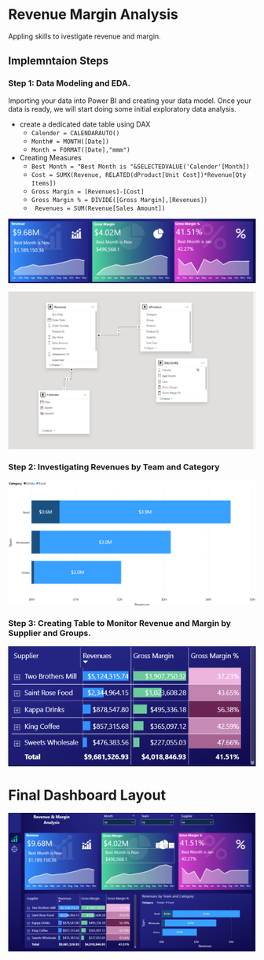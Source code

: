 # Revenue Margin Analysis
Appling skills to ivestigate revenue and margin.

## Implemntaion Steps
### Step 1: Data Modeling and EDA.
Importing your data into Power BI and creating your data model. Once your data is ready, we will start doing some initial exploratory data analysis.

* create a dedicated date table using DAX
  * ``` Calender = CALENDARAUTO() ```
  * ```Month# = MONTH([Date])```
  * ```Month = FORMAT([Date],"mmm")  ```
* Creating Measures
  * ```Best Month = "Best Month is "&SELECTEDVALUE('Calender'[Month])```
  * ```Cost = SUMX(Revenue, RELATED(dProduct[Unit Cost])*Revenue[Qty Items]) ```
  * ```Gross Margin = [Revenues]-[Cost] ```
  * ```Gross Margin % = DIVIDE([Gross Margin],[Revenues]) ```
  * ``` Revenues = SUM(Revenue[Sales Amount])```

![](Images/1.png)

![](Images/4.png)

### Step 2: Investigating Revenues by Team and Category

![](Images/2.png)

### Step 3: Creating Table to Monitor Revenue and Margin by Supplier and Groups.

![](Images/3.png)


# Final Dashboard Layout

![](Images/0.png)





  



